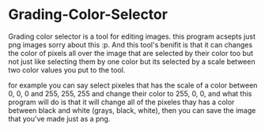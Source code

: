 # Grading-Color-Selector
Grading color selector is a tool for editing images.
this program acsepts just png images sorry about this :p.
And this tool's benifit is that it can changes the color of pixels all over the image that are selected by their color too
but not just like selecting them by one color but its selected by a scale between two color values you put to the tool.

for example you can say select pixeles that has the scale of a color between 0, 0, 0 and 255, 255, 255 and change their color to 255, 0, 0,
and what this program will do is that it will change all of the pixeles thay has a color between black and white (grays, black, white),
then you can save the image that you've made just as a png.
